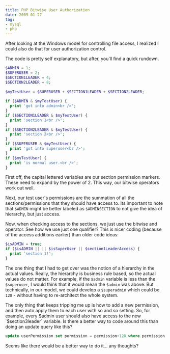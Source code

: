 ```yaml
---
title: PHP Bitwise User Authorization
date: 2009-01-27
tag:
- mysql
- php
---
```

After looking at the Windows model for controlling file access, I realized I could also do that for user authorization control.

<!--more-->

The code is pretty self explanatory, but after, you'll find a quick rundown.

```php
$ADMIN = 1;
$SUPERUSER = 2;
$SECTION1LEADER = 4;
$SECTION2LEADER = 8;
 
$myTestUser = $SUPERUSER + $SECTION1LEADER + $SECTION2LEADER;
 
if ($ADMIN & $myTestUser) {
  print 'got into admin<br />';
}
if ($SECTION1LEADER & $myTestUser) {
  print 'section 1<br />';
}
if ($SECTION2LEADER & $myTestUser) {
  print 'section 2<br />';
}
if ($SUPERUSER & $myTestUser) {
  print 'got into superuser<br />';
}
if ($myTestUser) {
  print 'is normal user.<br />';
}
```

First off, the capital lettered variables are our section permission markers.  These need to expand by the power of 2.  This way, our bitwise operators work out well.

Next, our test user's permissions are the summation of all the sections/permissions that they should have access to.  Its important to note that `$ADMIN` might be better labeled as `$ADMINSECTION` to not give the idea of hierarchy, but just access.

Now, when checking access to the sections, we just use the bitwise and operator.  See how we use just one qualifier?  This is nicer coding (because of the access additions earlier) than older code ideas:

```php
$isADMIN = true;
if ($isADMIN || || $isSuperUser || $section1LeaderAccess) {
  print 'section 1!';
}
```

The one thing that I had to get over was the notion of a hierarchy in the actual values.  Really, the hierarchy is business rule based, so the actual values do not matter.  For example, if the `$admin` variable is less than the `$superuser`, I would think that it would mean the `$admin` was above.  But technically, in our model, we could develop a `$superadmin` which could be `128` - without having to re-architect the whole system.

The only thing that keeps tripping me up is how to add a new permission, and then auto apply them to each user with so and so setting.  So, for example, every $admin user should also have access to the new `$section3leader` variable.  Is there a better way to code around this than doing an update query like this?
    
```sql
update userPermission set permission = permission+128 where permission & 1 > 0
```

Seems like there would be a better way to do it... any thoughts?
